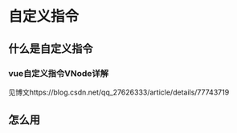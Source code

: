 # 自定义指令
## 什么是自定义指令
### vue自定义指令VNode详解
见博文https://blog.csdn.net/qq_27626333/article/details/77743719
## 怎么用
